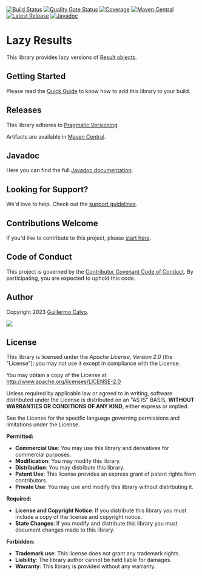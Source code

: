
[![Build Status][BADGE_BUILD_STATUS]][BUILD_STATUS]
[![Quality Gate Status][BADGE_QUALITY_GATE]][QUALITY_GATE]
[![Coverage][BADGE_CODE_COVERAGE]][CODE_COVERAGE]
[![Maven Central][BADGE_ARTIFACTS]][ARTIFACTS]
[![Latest Release][BADGE_LATEST_RELEASE]][LATEST_RELEASE]
[![Javadoc][BADGE_JAVADOC]][JAVADOC]

# Lazy Results

This library provides lazy versions of [Result objects][RESULT].


## Getting Started

Please read the [Quick Guide][QUICK_GUIDE] to know how to add this library to your build.


## Releases

This library adheres to [Pragmatic Versioning][PRAGVER].

Artifacts are available in [Maven Central][ARTIFACTS].


## Javadoc

Here you can find the full [Javadoc documentation][JAVADOC].


## Looking for Support?

We'd love to help. Check out the [support guidelines][SUPPORT].


## Contributions Welcome

If you'd like to contribute to this project, please [start here][CONTRIBUTING].


## Code of Conduct

This project is governed by the [Contributor Covenant Code of Conduct][CODE_OF_CONDUCT].
By participating, you are expected to uphold this code.


## Author

Copyright 2023 [Guillermo Calvo][AUTHOR].

[![][GUILLERMO_IMAGE]][GUILLERMO]


## License

This library is licensed under the *Apache License, Version 2.0* (the "License");
you may not use it except in compliance with the License.

You may obtain a copy of the License at <http://www.apache.org/licenses/LICENSE-2.0>

Unless required by applicable law or agreed to in writing, software distributed under the License
is distributed on an "AS IS" BASIS, **WITHOUT WARRANTIES OR CONDITIONS OF ANY KIND**, either express or implied.

See the License for the specific language governing permissions and limitations under the License.


**Permitted:**

- **Commercial Use**: You may use this library and derivatives for commercial purposes.
- **Modification**: You may modify this library.
- **Distribution**: You may distribute this library.
- **Patent Use**: This license provides an express grant of patent rights from contributors.
- **Private Use**: You may use and modify this library without distributing it.

**Required:**

- **License and Copyright Notice**: If you distribute this library you must include a copy of the license and copyright
  notice.
- **State Changes**: If you modify and distribute this library you must document changes made to this library.

**Forbidden:**

- **Trademark use**: This license does not grant any trademark rights.
- **Liability**: The library author cannot be held liable for damages.
- **Warranty**: This library is provided without any warranty.


[ARTIFACTS]:                    https://search.maven.org/artifact/com.leakyabstractions/result-lazy/
[AUTHOR]:                       https://github.com/guillermocalvo/
[BADGE_ARTIFACTS]:              https://img.shields.io/endpoint?url=https://dev.leakyabstractions.com/result-lazy/badge.json&logo=java&label=maven-central&labelColor=555
[BADGE_BUILD_STATUS]:           https://github.com/leakyabstractions/result-lazy/workflows/Build/badge.svg
[BADGE_CODE_COVERAGE]:          https://sonarcloud.io/api/project_badges/measure?project=LeakyAbstractions_result-lazy&metric=coverage
[BADGE_JAVADOC]:                https://img.shields.io/endpoint?url=https://dev.leakyabstractions.com/result-lazy/badge.json&label=javadoc&color=blue
[BADGE_LATEST_RELEASE]:         https://img.shields.io/github/release/leakyabstractions/result-lazy.svg?logo=github
[BADGE_QUALITY_GATE]:           https://sonarcloud.io/api/project_badges/measure?project=LeakyAbstractions_result-lazy&metric=alert_status
[BUILD_STATUS]:                 https://github.com/LeakyAbstractions/result-lazy/actions?query=workflow%3ABuild
[CODE_COVERAGE]:                https://sonarcloud.io/component_measures?id=LeakyAbstractions_result-lazy&metric=coverage&view=list
[CODE_OF_CONDUCT]:              https://dev.leakyabstractions.com/result/CODE_OF_CONDUCT.html
[CONTRIBUTING]:                 https://dev.leakyabstractions.com/result/CONTRIBUTING.html
[GUILLERMO]:                    https://guillermo.dev/
[GUILLERMO_IMAGE]:              https://guillermo.dev/assets/images/thumb.png
[JAVADOC]:                      https://javadoc.io/doc/com.leakyabstractions/result-lazy/
[LATEST_RELEASE]:               https://github.com/leakyabstractions/result-lazy/releases/latest
[PRAGVER]:                      https://pragver.github.io/
[QUALITY_GATE]:                 https://sonarcloud.io/dashboard?id=LeakyAbstractions_result-lazy
[QUICK_GUIDE]:                  https://dev.leakyabstractions.com/result-lazy/
[RESULT]:                       https://dev.leakyabstractions.com/result/
[SUPPORT]:                      https://dev.leakyabstractions.com/result/SUPPORT.html
